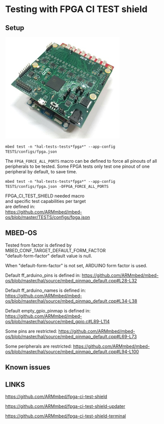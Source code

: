 # Testing with FPGA CI TEST shield

## Setup

![30% center](fpga_test_shield.jpg)

```
mbed test -n "hal-tests-tests*fpga*" --app-config TESTS/configs/fpga.json
```

The `FPGA_FORCE_ALL_PORTS` macro can be defined to force all pinouts of all peripherals to be tested. Some FPGA tests only test one pinout of one peripheral by default, to save time.

```
mbed test -n "hal-tests-tests*fpga*" --app-config TESTS/configs/fpga.json -DFPGA_FORCE_ALL_PORTS
```

FPGA_CI_TEST_SHIELD needed macro  
and specific test capabilities per target  
are defined in:  
https://github.com/ARMmbed/mbed-os/blob/master/TESTS/configs/fpga.json



## MBED-OS

Tested from factor is defined by MBED_CONF_TARGET_DEFAULT_FORM_FACTOR  
"default-form-factor" default value is null.

When "default-form-factor" is not set, ARDUINO form factor is used.

Default ff_arduino_pins is defined in:
https://github.com/ARMmbed/mbed-os/blob/master/hal/source/mbed_pinmap_default.cpp#L28-L32

Default ff_arduino_names is defined in:
https://github.com/ARMmbed/mbed-os/blob/master/hal/source/mbed_pinmap_default.cpp#L34-L38

Default empty_gpio_pinmap is defined in:
https://github.com/ARMmbed/mbed-os/blob/master/hal/source/mbed_gpio.c#L89-L114

Some pins are restricted:
https://github.com/ARMmbed/mbed-os/blob/master/hal/source/mbed_pinmap_default.cpp#L69-L73

Some peripherals are restricted:
https://github.com/ARMmbed/mbed-os/blob/master/hal/source/mbed_pinmap_default.cpp#L94-L100


## Known issues


## LINKS

https://github.com/ARMmbed/fpga-ci-test-shield

https://github.com/ARMmbed/fpga-ci-test-shield-updater

https://github.com/ARMmbed/fpga-ci-test-shield-terminal


